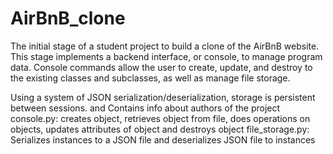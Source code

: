 # AirBnB_clone

The initial stage of a student project to build a clone of the AirBnB website. This stage implements a backend interface, or console, to manage program data. Console commands allow the user to create, update, and destroy to the existing classes and subclasses, as well as manage file storage.

Using a system of JSON serialization/deserialization, storage is persistent between sessions. and Contains info about authors of the project console.py: creates object, retrieves object from file, does operations on objects, updates attributes of object and destroys object file_storage.py: Serializes instances to a JSON file and deserializes JSON file to instances
